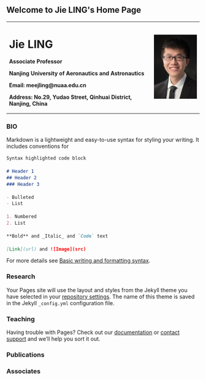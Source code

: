 ## Welcome to Jie LING's Home Page

<table border="0">
  <tr>
    <td width="75%">
      <h1>Jie LING</h1>
      <p><b>Associate Professor</p></b>
      <p><b>Nanjing University of Aeronautics and Astronautics</p></b>
      <p><b>Email: meejling@nuaa.edu.cn</p></b>
      <p><b>Address: No.29, Yudao Street, Qinhuai District, Nanjing, China </p></b>
    </td>
     <td width="25%">
      <img src="/lingjie.jpg" width="100%">  
     </td>
    </tr>
  
</table>


### BIO

Markdown is a lightweight and easy-to-use syntax for styling your writing. It includes conventions for

```markdown
Syntax highlighted code block

# Header 1
## Header 2
### Header 3

- Bulleted
- List

1. Numbered
2. List

**Bold** and _Italic_ and `Code` text

[Link](url) and ![Image](src)
```

For more details see [Basic writing and formatting syntax](https://docs.github.com/en/github/writing-on-github/getting-started-with-writing-and-formatting-on-github/basic-writing-and-formatting-syntax).

### Research

Your Pages site will use the layout and styles from the Jekyll theme you have selected in your [repository settings](https://github.com/mee-jieling/mee-jieling.github.io/settings/pages). The name of this theme is saved in the Jekyll `_config.yml` configuration file.

### Teaching

Having trouble with Pages? Check out our [documentation](https://docs.github.com/categories/github-pages-basics/) or [contact support](https://support.github.com/contact) and we’ll help you sort it out.

### Publications

### Associates
